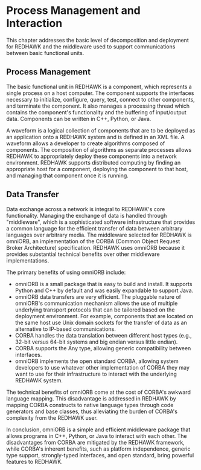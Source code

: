 # Process Management and Interaction

This chapter addresses the basic level of decomposition and deployment for REDHAWK and the middleware used to support communications between basic functional units.

## Process Management

The basic functional unit in REDHAWK is a component, which represents a single process on a host computer. The component supports the interfaces necessary to initialize, configure, query, test, connect to other components, and terminate the component. It also manages a processing thread which contains the component's functionality and the buffering of input/output data. Components can be written in C++, Python, or Java.

A waveform is a logical collection of components that are to be deployed as an application onto a REDHAWK system and is defined in an XML file. A waveform allows a developer to create algorithms composed of components. The composition of algorithms as separate processes allows REDHAWK to appropriately deploy these components into a network environment. REDHAWK supports distributed computing by finding an appropriate host for a component, deploying the component to that host, and managing that component once it is running.

## Data Transfer

Data exchange across a network is integral to REDHAWK's core functionality. Managing the exchange of data is handled through "middleware", which is a sophisticated software infrastructure that provides a common language for the efficient transfer of data between arbitrary languages over arbitrary media. The middleware selected for REDHAWK is omniORB, an implementation of the CORBA (Common Object Request Broker Architecture) specification. REDHAWK uses omniORB because it provides substantial technical benefits over other middleware implementations.

The primary benefits of using omniORB include:

  - omniORB is a small package that is easy to build and install. It supports Python and C++ by default and was easily expandable to support Java.
  - omniORB data transfers are very efficient. The pluggable nature of omniORB's communication mechanism allows the use of multiple underlying transport protocols that can be tailored based on the deployment environment. For example, components that are located on the same host use Unix domain sockets for the transfer of data as an alternative to IP-based communications.
  - CORBA handles the data translation between different host types (e.g., 32-bit versus 64-bit systems and big endian versus little endian).
  - CORBA supports the Any type, allowing generic compatibility between interfaces.
  - omniORB implements the open standard CORBA, allowing system developers to use whatever other implementation of CORBA they may want to use for their infrastructure to interact with the underlying REDHAWK system.

The technical benefits of omniORB come at the cost of CORBA's awkward language mapping. This disadvantage is addressed in REDHAWK by mapping CORBA constructs to native language types through code generators and base classes, thus alleviating the burden of CORBA's complexity from the REDHAWK user.

In conclusion, omniORB is a simple and efficient middleware package that allows programs in C++, Python, or Java to interact with each other. The disadvantages from CORBA are mitigated by the REDHAWK framework, while CORBA's inherent benefits, such as platform independence, generic type support, strongly-typed interfaces, and open standard, bring powerful features to REDHAWK.
